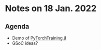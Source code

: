 # Notes on 18 Jan. 2022

## Agenda

- Demo of [PyTorchTraining.jl](https://github.com/lorenzoh/PyTorchTraining.jl)
- GSoC ideas?